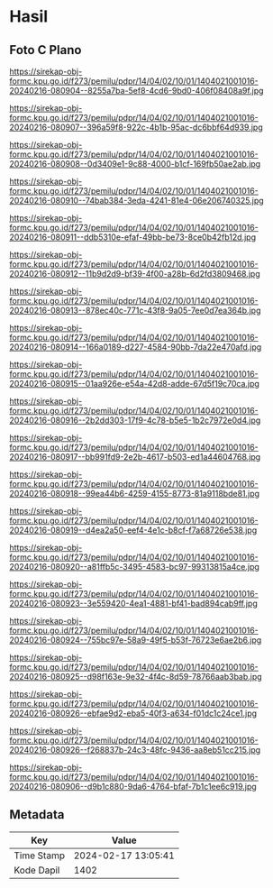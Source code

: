 # Hasil

## Foto C Plano

https://sirekap-obj-formc.kpu.go.id/f273/pemilu/pdpr/14/04/02/10/01/1404021001016-20240216-080904--8255a7ba-5ef8-4cd6-9bd0-406f08408a9f.jpg

https://sirekap-obj-formc.kpu.go.id/f273/pemilu/pdpr/14/04/02/10/01/1404021001016-20240216-080907--396a59f8-922c-4b1b-95ac-dc6bbf64d939.jpg

https://sirekap-obj-formc.kpu.go.id/f273/pemilu/pdpr/14/04/02/10/01/1404021001016-20240216-080908--0d3409e1-9c88-4000-b1cf-169fb50ae2ab.jpg

https://sirekap-obj-formc.kpu.go.id/f273/pemilu/pdpr/14/04/02/10/01/1404021001016-20240216-080910--74bab384-3eda-4241-81e4-06e206740325.jpg

https://sirekap-obj-formc.kpu.go.id/f273/pemilu/pdpr/14/04/02/10/01/1404021001016-20240216-080911--ddb5310e-efaf-49bb-be73-8ce0b42fb12d.jpg

https://sirekap-obj-formc.kpu.go.id/f273/pemilu/pdpr/14/04/02/10/01/1404021001016-20240216-080912--11b9d2d9-bf39-4f00-a28b-6d2fd3809468.jpg

https://sirekap-obj-formc.kpu.go.id/f273/pemilu/pdpr/14/04/02/10/01/1404021001016-20240216-080913--878ec40c-771c-43f8-9a05-7ee0d7ea364b.jpg

https://sirekap-obj-formc.kpu.go.id/f273/pemilu/pdpr/14/04/02/10/01/1404021001016-20240216-080914--166a0189-d227-4584-90bb-7da22e470afd.jpg

https://sirekap-obj-formc.kpu.go.id/f273/pemilu/pdpr/14/04/02/10/01/1404021001016-20240216-080915--01aa926e-e54a-42d8-adde-67d5f19c70ca.jpg

https://sirekap-obj-formc.kpu.go.id/f273/pemilu/pdpr/14/04/02/10/01/1404021001016-20240216-080916--2b2dd303-17f9-4c78-b5e5-1b2c7972e0d4.jpg

https://sirekap-obj-formc.kpu.go.id/f273/pemilu/pdpr/14/04/02/10/01/1404021001016-20240216-080917--bb991fd9-2e2b-4617-b503-ed1a44604768.jpg

https://sirekap-obj-formc.kpu.go.id/f273/pemilu/pdpr/14/04/02/10/01/1404021001016-20240216-080918--99ea44b6-4259-4155-8773-81a9118bde81.jpg

https://sirekap-obj-formc.kpu.go.id/f273/pemilu/pdpr/14/04/02/10/01/1404021001016-20240216-080919--d4ea2a50-eef4-4e1c-b8cf-f7a68726e538.jpg

https://sirekap-obj-formc.kpu.go.id/f273/pemilu/pdpr/14/04/02/10/01/1404021001016-20240216-080920--a81ffb5c-3495-4583-bc97-99313815a4ce.jpg

https://sirekap-obj-formc.kpu.go.id/f273/pemilu/pdpr/14/04/02/10/01/1404021001016-20240216-080923--3e559420-4ea1-4881-bf41-bad894cab9ff.jpg

https://sirekap-obj-formc.kpu.go.id/f273/pemilu/pdpr/14/04/02/10/01/1404021001016-20240216-080924--755bc97e-58a9-49f5-b53f-76723e6ae2b6.jpg

https://sirekap-obj-formc.kpu.go.id/f273/pemilu/pdpr/14/04/02/10/01/1404021001016-20240216-080925--d98f163e-9e32-4f4c-8d59-78766aab3bab.jpg

https://sirekap-obj-formc.kpu.go.id/f273/pemilu/pdpr/14/04/02/10/01/1404021001016-20240216-080926--ebfae9d2-eba5-40f3-a634-f01dc1c24ce1.jpg

https://sirekap-obj-formc.kpu.go.id/f273/pemilu/pdpr/14/04/02/10/01/1404021001016-20240216-080926--f268837b-24c3-48fc-9436-aa8eb51cc215.jpg

https://sirekap-obj-formc.kpu.go.id/f273/pemilu/pdpr/14/04/02/10/01/1404021001016-20240216-080906--d9b1c880-9da6-4764-bfaf-7b1c1ee6c919.jpg


## Metadata

| Key        | Value               |
| ---------- | ------------------- |
| Time Stamp | 2024-02-17 13:05:41 |
| Kode Dapil | 1402                |



